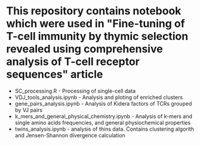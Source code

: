 # This repository contains notebook which were used in "Fine-tuning of T-cell immunity by thymic selection revealed using comprehensive analysis of T-cell receptor sequences" article

* SC_processing.R - Processing of single-cell data
* VDJ_tools_analysis.ipynb - Analysis and ploting of enriched clusters
* gene_pairs_analysis.ipynb - Analysis of Kidera factors of TCRs grouped by VJ pairs
* k_mers_and_general_physical_chemistry.ipynb - Analysis of k-mers and single amino acids frequencies, and general physiochemical properties
* twins_analysis.ipynb - analysis of thins data. Contains clustering algorith and Jensen-Shannon divergence calculation
